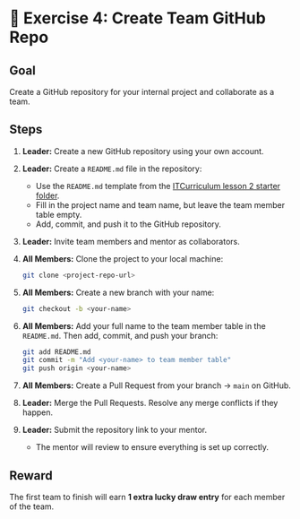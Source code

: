 # 🧪 Exercise 4: Create Team GitHub Repo

## Goal
Create a GitHub repository for your internal project and collaborate as a team.

## Steps

1. **Leader:** Create a new GitHub repository using your own account.

2. **Leader:** Create a `README.md` file in the repository:
   - Use the `README.md` template from the [ITCurriculum lesson 2 starter folder](https://github.com/SIMITClub/ITCamp-Frontendamentals/blob/main/curriculum/phase1-foundations/02-github/starter/README.md).
   - Fill in the project name and team name, but leave the team member table empty.
   - Add, commit, and push it to the GitHub repository.

3. **Leader:** Invite team members and mentor as collaborators.

4. **All Members:** Clone the project to your local machine:

   ```bash
   git clone <project-repo-url>
   ```

5. **All Members:** Create a new branch with your name:

   ```bash
   git checkout -b <your-name>
   ```

6. **All Members:** Add your full name to the team member table in the `README.md`. Then add, commit, and push your branch:

   ```bash
   git add README.md
   git commit -m "Add <your-name> to team member table"
   git push origin <your-name>
   ```

7. **All Members:** Create a Pull Request from your branch → `main` on GitHub.  

8. **Leader:** Merge the Pull Requests. Resolve any merge conflicts if they happen.  

9. **Leader:** Submit the repository link to your mentor.  
   - The mentor will review to ensure everything is set up correctly.  

## Reward
The first team to finish will earn **1 extra lucky draw entry** for each member of the team.  
